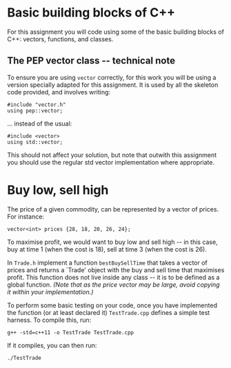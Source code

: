 # Basic building blocks of C++

For this assignment you will code using some of the basic building blocks of C++: vectors, functions, and classes.  

## The PEP vector class -- technical note

To ensure you are using `vector` correctly, for this work you will be using a version specially adapted for this assignment.  It is used by all the skeleton code provided, and involves writing:

`#include "vector.h"`  
`using pep::vector;`  

... instead of the usual:

`#include <vector>`  
`using std::vector;`  

This should not affect your solution, but note that outwith this assignment you should use the regular std vector implementation where appropriate.


# Buy low, sell high

The price of a given commodity, can be represented by a vector of prices.  For instance:

`vector<int> prices {28, 18, 20, 26, 24};`  

To maximise profit, we would want to buy low and sell high -- in this case, buy at time 1 (when the cost is 18), sell at time 3 (when the cost is 26).

In `Trade.h` implement a function `bestBuySellTime` that takes a vector of prices and returns a `Trade' object with the buy and sell time that maximises profit.  This function does not live inside any class -- it is to be defined as a global function.  *(Note that as the price vector may be large, avoid copying it within your implementation.)*

To perform some basic testing on your code, once you have implemented the function (or at least declared it) `TestTrade.cpp` defines a simple test harness.  To compile this, run:

`g++ -std=c++11 -o TestTrade TestTrade.cpp`  

If it compiles, you can then run:

`./TestTrade`  
